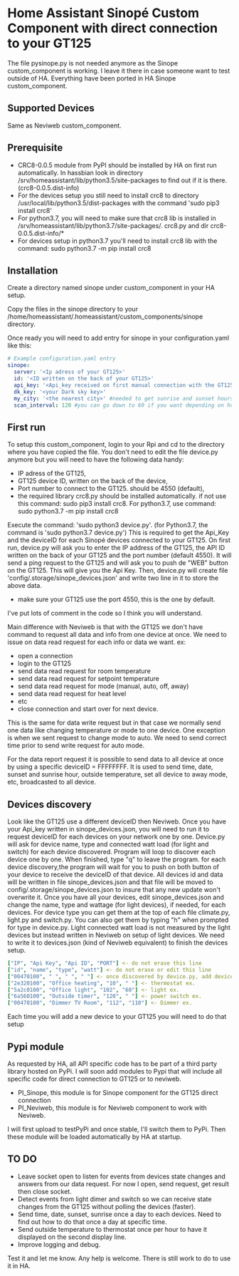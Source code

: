 # Home Assistant Sinopé Custom Component with direct connection to your GT125

The file pysinope.py is not needed anymore as the Sinope custom_component is working. I leave it there in case someone want to test outside of HA. Everything  have been ported in HA Sinope custom_component.

## Supported Devices

Same as Neviweb custom_component.

## Prerequisite

- CRC8-0.0.5 module from PyPI should be installed by HA on first run automatically. In hassbian look in directory /srv/homeassistant/lib/python3.5/site-packages to find out if it is there. (crc8-0.0.5.dist-info)
- For the devices setup you still need to install crc8 to directory /usr/local/lib/python3.5/dist-packages with the command 
  'sudo pip3 install crc8'
- For python3.7, you will need to make sure that crc8 lib is installed in /srv/homeassistant/lib/python3.7/site-packages/.
  crc8.py and dir crc8-0.0.5.dist-info/*
- For devices setup in python3.7 you'll need to install crc8 lib with the command:
  sudo python3.7 -m pip install crc8
  
## Installation

Create a directory named sinope under custom_component in your HA setup.

Copy the files in the sinope directory to your /home/homeassistant/.homeassistant/custom_components/sinope directory.

Once ready you will need to add entry for sinope in your configuration.yaml like this:

```yaml
# Example configuration.yaml entry
sinope:
  server: '<Ip adress of your GT125>'
  id: '<ID written on the back of your GT125>'
  api_key: '<Api_key received on first manual connection with the GT125>'
  dk_key: '<your Dark sky key>'
  my_city: '<the nearest city>' #needed to get sunrise and sunset hours for your location
  scan_interval: 120 #you can go down to 60 if you want depending on how many devices you have to update. default set to 180
```
## First run
To setup this custom_component, login to your Rpi and cd to the directory where you have copied the file. You don't need to edit the file device.py anymore but you will need to have the following data handy:
- IP adress of the GT125,
- GT125 device ID, written on the back of the device,
- Port number to connect to the GT125. should be 4550 (default),
- the required library crc8.py should be installed automatically. if not use this command: sudo pip3 install crc8. For python3.7,  use command: sudo python3.7 -m pip install crc8

Execute the command: 'sudo python3 device.py'. (for Python3.7, the command is 'sudo python3.7 device.py') This is required to get the Api_Key and the deviceID for each Sinopé devices connected to your GT125. On first run, device.py will ask you to enter the IP address of the GT125, the API ID written on the back of your GT125 and the port number (default 4550). It will send a ping request to the GT125 and will ask you to push de "WEB" button on the GT125. 
This will give you the Api Key. Then, device.py will create file 'config/.storage/sinope_devices.json' and write two line in it to store the above data.

- make sure your GT125 use the port 4550, this is the one by default.

I've put lots of comment in the code so I think you will understand.

Main difference with Neviweb is that with the GT125 we don't have command to request all data and info 
from one device at once. We need to issue on data read request for each info or data we want. 
ex:
- open a connection
- login to the GT125
- send data read request for room temperature
- send data read request for setpoint temperature
- send data read request for mode (manual, auto, off, away)
- send data read request for heat level
- etc
- close connection and start over for next device.

This is the same for data write request but in that case we normally send one data like changing temperature or mode 
to one device. One exception is when we sent request to change mode to auto. We need to send correct time prior to send write request for auto mode.

For the data report request it is possible to send data to all device at once by using a specific deviceID = FFFFFFFF. 
It is used to send time, date, sunset and sunrise hour, outside temperature, set all device to away mode, etc, broadcasted to all device.

## Devices discovery
Look like the GT125 use a different deviceID then Neviweb. Once you have your Api_key written in sinope_devices.json, you will need to run it to request deviceID for each devices on your network one by one. Device.py will ask for device name, type and connected watt load (for light and switch) for each device discovered. Program will loop to discover each device one by one. When finished, type "q" to leave the program. for each device discovery,the program will wait for you to push on both button of your device to receive the deviceID of that device. All devices id and data will be written in file sinope_devices.json and that file will be moved to config/.storage/sinope_devices.json to insure that any new update won't overwrite it. Once you have all your devices, edit sinope_devices.json and change the name, type and wattage (for light devices), if needed, for each devices. For device type you can get them at the top of each file climate.py, light.py and switch.py. You can also get them by typing "h" when prompted for type in device.py. Light connected watt load is not measured by the light devices but instead written in Neviweb on setup of light devices. We need to write it to devices.json (kind of Neviweb equivalent) to finish the devices setup.

```yaml
["IP", "Api Key", "Api ID", "PORT"] <- do not erase this line
["id", "name", "type", "watt"] <- do not erase or edit this line
["00470100", " ", " ", " "] <- once discovered by device.py, add devices info between the " "
["2e320100", "Office heating", "10", " "] <- thermostat ex.
["5a2c0100", "Office light", "102", "60"] <- light ex.
["6a560100", "Outside timer", "120", " "] <- power switch ex.
["00470100", "Dimmer TV Room", "112", "110"] <- Dimmer ex.
```

Each time you will add a new device to your GT125 you will need to do that setup

## Pypi module
As requested by HA, all API specific code has to be part of a third party library hosted on PyPi. I will soon add modules to Pypi that will include all specific code for direct connection to GT125 or to neviweb. 

- PI_Sinope, this module is for Sinope component for the GT125 direct connection
- PI_Neviweb, this module is for Neviweb component to work with Neviweb.

I will first upload to testPyPi and once stable, I'll switch them to PyPi. Then these module will be loaded automatically by HA at startup.

## TO DO
- Leave socket open to listen for events from devices state changes and answers from our data request. For now I open, send request, get result then close socket.
- Detect events from light dimer and switch so we can receive state changes from the GT125 without polling the devices (faster).
- Send time, date, sunset, sunrise once a day to each devices. Need to find out how to do that once a day at specific time.
- Send outside temperature to thermostat once per hour to have it displayed on the second display line.
- Improve logging and debug.

Test it and let me know. Any help is welcome. There is still work to do to use it in HA.
